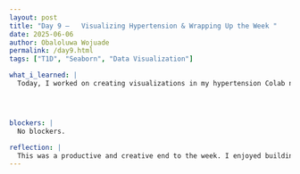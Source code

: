 ```yaml
---
layout: post
title: "Day 9 –   Visualizing Hypertension & Wrapping Up the Week "
date: 2025-06-06
author: Obaloluwa Wojuade
permalink: /day9.html
tags: ["T1D", "Seaborn", "Data Visualization"]

what_i_learned: |
  Today, I worked on creating visualizations in my hypertension Colab notebook using Seaborn. I made a bar chart, histogram, and histplot to get a clearer view of patterns in the data. My teammate created a correlation matrix, which helped us explore how different biochemical parameters relate to each other. These visual tools made it easier to spot trends we might have missed just looking at raw numbers. It was also a great way to practice presenting data clearly.




blockers: |
  No blockers.

reflection: |
  This was a productive and creative end to the week. I enjoyed building visuals and seeing how graphs can bring the data to life. Working with my teammates on our weekly video was a fun change of pace — we got to highlight everything we accomplished and reflect on the challenges we faced. Recording the video felt like a good way to close the chapter on our first week. I’m proud of the progress we’ve made and excited to dive into our next steps starting Monday.
---
```

